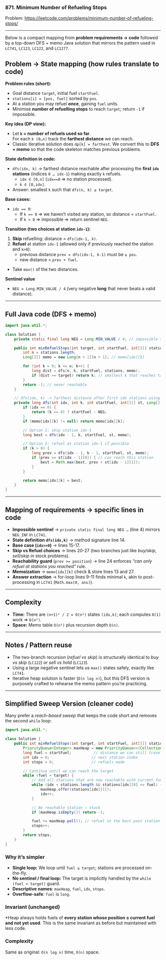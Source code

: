 ### 871. Minimum Number of Refueling Stops
Problem: https://leetcode.com/problems/minimum-number-of-refueling-stops/


---

Below is a compact mapping from **problem requirements → code** followed by a top-down DFS + memo Java solution that mirrors the pattern used in `LC741`, `LC123`, `LC122`, and `LC1277`.

## Problem → State mapping (how rules translate to code)

**Problem rules (short):**
- Goal distance `target`, initial fuel `startFuel`.
- `stations[i] = [pos, fuel]` sorted by `pos`.
- At a station you may refuel **once**, gaining `fuel` units.
- Minimise **number of refuelling stops** to reach `target`; return `-1` if impossible.

**Key idea (DP view):**
- Let **`k` = number of refuels used so far**.  
  For each `k (0…n)` track the **farthest distance** we can reach.
- Classic iterative solution does `dp[k] = farthest`.  We convert this to **DFS + memo** so that the code skeleton matches previous problems.

**State definition in code:**
- `dfs(idx, k)` → farthest distance reachable after processing the **first `idx` stations** (indices `0 … idx-1`) making exactly `k` refuels.
    - `idx ∈ [0,n]` (`idx==0` ⇒ no station processed).
    - `k ∈ [0,idx]`.
- Answer: smallest `k` such that `dfs(n, k) ≥ target`.

**Base cases:**
- `idx == 0`:
  - If `k == 0` ⇒ we haven’t visited any station, so distance = `startFuel`.
  - If `k > 0` ⇒ impossible ⇒ return sentinel `NEG`.

**Transition (two choices at station `idx-1`):**
1. **Skip** refuelling: distance = `dfs(idx-1, k)`.
2. **Refuel** at station `idx-1` (allowed only if previously reached the station and `k>0`):
   - previous distance `prev = dfs(idx-1, k-1)` must be `≥ pos`.
   - new distance = `prev + fuel`.
- Take `max()` of the two distances.

**Sentinel value**
- `NEG = Long.MIN_VALUE / 4` (very negative **long** that never beats a valid distance).

---

## Full Java code (DFS + memo)

```java
import java.util.*;

class Solution {
    private static final long NEG = Long.MIN_VALUE / 4; // impossible sentinel

    public int minRefuelStops(int target, int startFuel, int[][] stations) {
        int n = stations.length;
        Long[][] memo = new Long[n + 1][n + 1]; // memo[idx][k]

        for (int k = 0; k <= n; k++) {
            long dist = dfs(n, k, startFuel, stations, memo);
            if (dist >= target) return k; // smallest k that reaches target
        }
        return -1; // never reachable
    }

    // dfs(idx, k) -> farthest distance after first idx stations using k refuels
    private long dfs(int idx, int k, int startFuel, int[][] st, Long[][] memo) {
        if (idx == 0) {
            return (k == 0) ? startFuel : NEG;
        }
        if (memo[idx][k] != null) return memo[idx][k];

        // Option 1: skip station idx-1
        long best = dfs(idx - 1, k, startFuel, st, memo);

        // Option 2: refuel at station idx-1 if possible
        if (k > 0) {
            long prev = dfs(idx - 1, k - 1, startFuel, st, memo);
            if (prev >= st[idx - 1][0]) { // can reach this station
                best = Math.max(best, prev + st[idx - 1][1]);
            }
        }

        return memo[idx][k] = best;
    }
}
```

---

## Mapping of requirements → specific lines in code

* **Impossible sentinel** → `private static final long NEG …` (line 4) mirrors `NEG_INF` in `LC741`.
* **State definition `dfs(idx,k)`** → method signature line 14.
* **Base case (`idx==0`)** → lines 15-17.
* **Skip vs Refuel choices** → lines 20-27 (two branches just like *buy/skip*, *sell/skip* in stock problems).
* **Reachability guard** (`prev >= position`) → line 24 enforces *“can only refuel at stations you reached”* rule.
* **Memoization** → `memo[idx][k]` check & store lines 13 and 27.
* **Answer extraction** → for-loop lines 9-11 finds minimal `k`, akin to post-processing in `LC741` (`Math.max(0, ans)`).

---

## Complexity

* **Time:** There are `(n+1)² / 2 = O(n²)` states `(idx,k)`; each computes `O(1)` work ⇒ `O(n²)`.
* **Space:** Memo table `O(n²)` plus recursion depth `O(n)`.

---

## Notes / Pattern reuse

- The two-branch recursion (*refuel vs skip*) is structurally identical to *buy vs skip* (`LC122`) or *sell vs hold* (`LC123`).
- Using a large negative sentinel lets us `max()` states safely, exactly like `LC741`.
- Iterative heap solution is faster (`O(n log n)`), but this DFS version is purposely crafted to rehearse the memo pattern you’re practicing.

---

## Simplified Sweep Version (cleaner code)

Many prefer a *reach-based sweep* that keeps the code short and removes the second `while` loop:

```java
import java.util.*;

class Solution {
    public int minRefuelStops(int target, int startFuel, int[][] stations) {
        PriorityQueue<Integer> maxHeap = new PriorityQueue<>(Collections.reverseOrder());
        long fuel = startFuel;          // distance we can still travel
        int idx = 0;                   // next station index
        int stops = 0;                 // refuels made

        // Continue until we can reach the target
        while (fuel < target) {
            // Add all stations that are now reachable with current fuel
            while (idx < stations.length && stations[idx][0] <= fuel) {
                maxHeap.offer(stations[idx][1]);
                idx++;
            }

            // No reachable station ⇒ stuck
            if (maxHeap.isEmpty()) return -1;

            fuel += maxHeap.poll(); // refuel at the best past station
            stops++;
        }
        return stops;
    }
}
```

### Why it’s simpler
* **Single loop:** We loop until `fuel ≥ target`; stations are processed on-the-fly.
* **No sentinel / final loop:** The target is implicitly handled by the `while (fuel < target)` guard.
* **Descriptive names**: `maxHeap`, `fuel`, `idx`, `stops`.
* **Overflow-safe**: `fuel` is `long`.

### Invariant (unchanged)
*Heap always holds fuels of 
**every station whose position ≤ current fuel and not yet used**.  This is the same invariant as before but maintained with less code.

### Complexity
Same as original: `O(n log n)` time, `O(n)` space.
